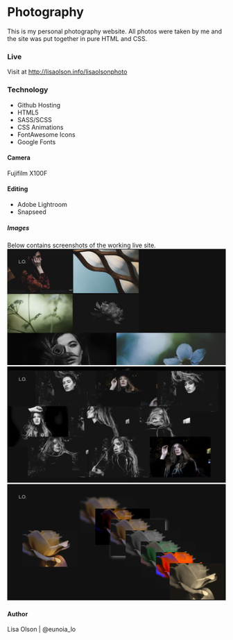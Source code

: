 # Photography 
This is my personal photography website.  All photos were taken by me and the site was put together in pure HTML and CSS.

### Live
Visit at http://lisaolson.info/lisaolsonphoto

### Technology
- Github Hosting
- HTML5
- SASS/SCSS
- CSS Animations
- FontAwesome Icons
- Google Fonts

#### Camera
Fujifilm X100F

#### Editing
- Adobe Lightroom
- Snapseed

##### Images
Below contains screenshots of the working live site.
![Progress Bar Illustrations on whiteboard](img/lisaolsonphoto3.png)
![Progress Bar Illustration](img/lisaolsonphoto2.png)
![Progress Bar](img/lisaolsonphoto.png)

#### Author
Lisa Olson | @eunoia_lo